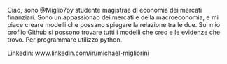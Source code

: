 Ciao, sono @Miglio7py studente magistrae di economia dei mercati finanziari.
Sono un appassionao dei mercati e della macroeconomia, e mi piace creare modelli che possano spiegare la relazione tra le due.
Sul mio profilo Github si possono trovare tutti i modelli che creo e le evidenze che trovo. Per programmare utilizzo python.

Linkedin: www.linkedin.com/in/michael-migliorini
